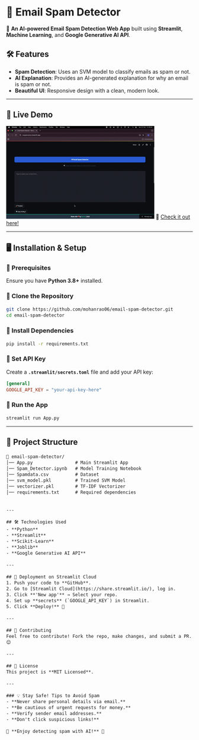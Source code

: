 # 📧 Email Spam Detector

🚀 **An AI-powered Email Spam Detection Web App** built using **Streamlit**, **Machine Learning**, and **Google Generative AI API**.

## 🛠 Features
- **Spam Detection**: Uses an SVM model to classify emails as spam or not.
- **AI Explanation**: Provides an AI-generated explanation for why an email is spam or not.
- **Beautiful UI**: Responsive design with a clean, modern look.

---

## 🚀 Live Demo
![Live Demo](video.gif)
🔗 [Check it out here!](https://nospamzone.streamlit.app/)

---

## 🖥️ Installation & Setup

### 🔹 Prerequisites
Ensure you have **Python 3.8+** installed.

### 🔹 Clone the Repository
```bash
git clone https://github.com/mohanrao06/email-spam-detector.git
cd email-spam-detector
```

### 🔹 Install Dependencies
```bash
pip install -r requirements.txt
```

### 🔹 Set API Key
Create a **`.streamlit/secrets.toml`** file and add your API key:
```toml
[general]
GOOGLE_API_KEY = "your-api-key-here"
```

### 🔹 Run the App
```bash
streamlit run App.py
```

---

## 📂 Project Structure
```
📁 email-spam-detector/
│── App.py                # Main Streamlit App
│── Spam_Detector.ipynb   # Model Training Notebook
│── Spamdata.csv          # Dataset
│── svm_model.pkl         # Trained SVM Model
│── vectorizer.pkl        # TF-IDF Vectorizer
│── requirements.txt      # Required dependencies


---

## 🛠 Technologies Used
- **Python**
- **Streamlit**
- **Scikit-Learn**
- **Joblib**
- **Google Generative AI API**

---

## 🚀 Deployment on Streamlit Cloud
1. Push your code to **GitHub**.
2. Go to [Streamlit Cloud](https://share.streamlit.io/), log in.
3. Click **'New app'** → Select your repo.
4. Set up **secrets** (`GOOGLE_API_KEY`) in Streamlit.
5. Click **Deploy!** 🚀

---

## 🤝 Contributing
Feel free to contribute! Fork the repo, make changes, and submit a PR. 😊

---

## 📜 License
This project is **MIT Licensed**. 

---

### 💡 Stay Safe! Tips to Avoid Spam
- **Never share personal details via email.**
- **Be cautious of urgent requests for money.**
- **Verify sender email addresses.**
- **Don't click suspicious links!**

🚀 **Enjoy detecting spam with AI!** 🚀
